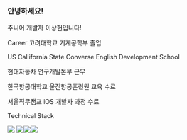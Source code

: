### 안녕하세요!
주니어 개발자 이상헌입니다! 

Career 
고려대학교 기계공학부 졸업

US Callifornia State Converse English Development School

현대자동차 연구개발본부 근무

한국항공대학교 울진항공훈련원 교육 수료

서울직무캠프 iOS 개발자 과정 수료


Technical Stack


<img src="https://img.shields.io/badge/iOS-3DDC84?style=flat-square&logo=APPLE&logoColor=white"/>
<img src="https://img.shields.io/badge/Swift-blue"/><img src="https://img.shields.io/badge/Node.js-brown"/><img src="https://img.shields.io/badge/GitHub-black"/>


<!--
**Aaron-sangheonlee/Aaron-sangheonlee** is a ✨ _special_ ✨ repository because its `README.md` (this file) appears on your GitHub profile.

Here are some ideas to get you started:

- 🔭 I’m currently working on ...
- 🌱 I’m currently learning ...
- 👯 I’m looking to collaborate on ...
- 🤔 I’m looking for help with ...
- 💬 Ask me about ...
- 📫 How to reach me: ...
- 😄 Pronouns: ...
- ⚡ Fun fact: ...
-->
